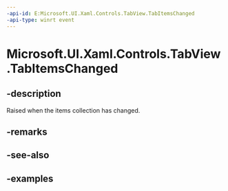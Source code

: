 ```yaml
---
-api-id: E:Microsoft.UI.Xaml.Controls.TabView.TabItemsChanged
-api-type: winrt event
---
```


# Microsoft.UI.Xaml.Controls.TabView.TabItemsChanged

<!--
public event Windows.Foundation.TypedEventHandler<Microsoft.UI.Xaml.Controls.TabView,Windows.Foundation.Collections.IVectorChangedEventArgs> TabItemsChanged;
-->

## -description

Raised when the items collection has changed.

## -remarks

## -see-also

## -examples

